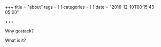 +++
title = "about"
tags = [
]
categories = [
]
date = "2016-12-10T00:15:46-05:00"

+++

Why gostack?

What is it?

